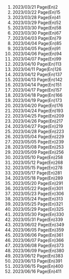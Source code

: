 1. 2023/03/21 Page(En)2
2. 2023/03/22 Page(En)15
3. 2023/03/28 Page(En)41
4. 2023/03/29 Page(En)52
5. 2023/03/30 Page(En)58
6. 2023/03/30 Page(En)67
7. 2023/04/03 Page(En)79
8. 2023/04/04 Page(En)85
9. 2023/04/05 Page(En)91
10. 2023/04/06 Page(En)94
11. 2023/04/07 Page(En)99
12. 2023/04/10 Page(En)113
13. 2023/04/11 Page(En)126
14. 2023/04/12 Page(En)137
15. 2023/04/13 Page(En)142
16. 2023/04/14 Page(En)151
17. 2023/04/17 Page(En)157
18. 2023/04/18 Page(En)166
19. 2023/04/19 Page(En)173
20. 2023/04/20 Page(En)176
21. 2023/04/24 Page(En)193
22. 2023/04/25 Page(En)209
23. 2023/04/26 Page(En)217
24. 2023/04/27 Page(En)219
25. 2023/04/28 Page(En)223
26. 2023/05/04 Page(En)229
27. 2023/05/05 Page(En)239
28. 2023/05/08 Page(En)253
29. 2023/05/09 Page(En)256
30. 2023/05/10 Page(En)258
31. 2023/05/12 Page(En)268
32. 2023/05/15 Page(En)278
33. 2023/05/17 Page(En)281
34. 2023/05/18 Page(En)289
35. 2023/05/20 Page(En)291
36. 2023/05/22 Page(En)301
37. 2023/05/23 Page(En)306
38. 2023/05/24 Page(En)313
39. 2023/05/25 Page(En)321
40. 2023/05/29 Page(En)325
41. 2023/05/30 Page(En)330
42. 2023/05/31 Page(En)339
43. 2023/06/02 Page(En)349
44. 2023/06/05 Page(En)359
45. 2023/06/06 Page(En)361
46. 2023/06/07 Page(En)366
47. 2023/06/08 Page(En)373
48. 2023/06/09 Page(En)380
49. 2023/06/12 Page(En)383
50. 2023/06/13 Page(En)391
51. 2023/06/15 Page(En)400
52. 2023/06/16 Page(En)411


